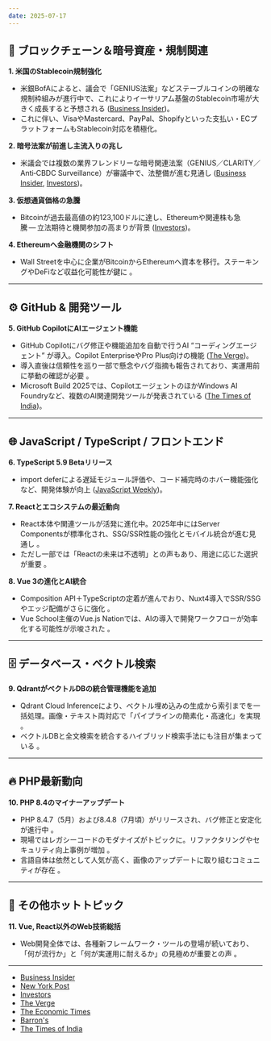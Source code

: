 ```yaml
---
date: 2025-07-17
---
```


## 🧩 ブロックチェーン＆暗号資産・規制関連

**1. 米国のStablecoin規制強化**

* 米銀BofAによると、議会で「GENIUS法案」などステーブルコインの明確な規制枠組みが進行中で、これによりイーサリアム基盤のStablecoin市場が大きく成長すると予想される ([Business Insider][1])。
* これに伴い、VisaやMastercard、PayPal、Shopifyといった支払い・ECプラットフォームもStablecoin対応を積極化。

**2. 暗号法案が前進し主流入りの兆し**

* 米議会では複数の業界フレンドリーな暗号関連法案（GENIUS／CLARITY／Anti‑CBDC Surveillance）が審議中で、法整備が進む見通し ([Business Insider][1], [Investors][2])。

**3. 仮想通貨価格の急騰**

* Bitcoinが過去最高値の約123,100ドルに達し、Ethereumや関連株も急騰 — 立法期待と機関参加の高まりが背景 ([Investors][2])。

**4. Ethereumへ金融機関のシフト**

* Wall Streetを中心に企業がBitcoinからEthereumへ資本を移行。ステーキングやDeFiなど収益化可能性が鍵に 。

---

## ⚙️ GitHub & 開発ツール

**5. GitHub CopilotにAIエージェント機能**

* GitHub Copilotにバグ修正や機能追加を自動で行うAI “コーディングエージェント” が導入。Copilot EnterpriseやPro Plus向けの機能 ([The Verge][3])。
* 導入直後は信頼性を巡り一部で懸念やバグ指摘も報告されており、実運用前に挙動の確認が必要 。
* Microsoft Build 2025では、CopilotエージェントのほかWindows AI Foundryなど、複数のAI関連開発ツールが発表されている ([The Times of India][4])。

---

## 🌐 JavaScript / TypeScript / フロントエンド

**6. TypeScript 5.9 Betaリリース**

* import deferによる遅延モジュール評価や、コード補完時のホバー機能強化など、開発体験が向上 ([JavaScript Weekly][5])。

**7. Reactとエコシステムの最近動向**

* React本体や関連ツールが活発に進化中。2025年中にはServer Componentsが標準化され、SSG/SSR性能の強化とモバイル統合が進む見通し 。
* ただし一部では「Reactの未来は不透明」との声もあり、用途に応じた選択が重要 。

**8. Vue 3の進化とAI統合**

* Composition API＋TypeScriptの定着が進んでおり、Nuxt4導入でSSR/SSGやエッジ配備がさらに強化 。
* Vue School主催のVue.js Nationでは、AIの導入で開発ワークフローが効率化する可能性が示唆された 。

---

## 🗄️ データベース・ベクトル検索

**9. QdrantがベクトルDBの統合管理機能を追加**

* Qdrant Cloud Inferenceにより、ベクトル埋め込みの生成から索引までを一括処理。画像・テキスト両対応で「パイプラインの簡素化・高速化」を実現 。
* ベクトルDBと全文検索を統合するハイブリッド検索手法にも注目が集まっている 。

---

## 🔥 PHP最新動向

**10. PHP 8.4のマイナーアップデート**

* PHP 8.4.7（5月）および8.4.8（7月頃）がリリースされ、バグ修正と安定化が進行中 。
* 現場ではレガシーコードのモダナイズがトピックに。リファクタリングやセキュリティ向上事例が増加 。
* 言語自体は依然として人気が高く、画像のアップデートに取り組むコミュニティが存在 。

---

## 🔧 その他ホットトピック

**11. Vue, React以外のWeb技術総括**

* Web開発全体では、各種新フレームワーク・ツールの登場が続いており、「何が流行か」と「何が実運用に耐えるか」の見極めが重要との声 。

---

* [Business Insider](https://www.businessinsider.com/stablecois-genius-act-crypto-week-ethereum-bitcoin-payments-bofa-2025-7?utm_source=chatgpt.com)
* [New York Post](https://nypost.com/2025/07/11/business/wall-street-is-using-its-bitcoin-playbook-to-bet-on-ethereum/?utm_source=chatgpt.com)
* [Investors](https://www.investors.com/news/bitcoin-record-high-12000-crypto-week-genius-act-clarity-act-anti-cbdc/?utm_source=chatgpt.com)
* [The Verge](https://www.theverge.com/news/669339/github-ai-coding-agent-fix-bugs?utm_source=chatgpt.com)
* [The Economic Times](https://economictimes.indiatimes.com/tech/artificial-intelligence/github-launches-new-ai-coding-agent-that-fixes-bugs/articleshow/121283818.cms?utm_source=chatgpt.com)
* [Barron's](https://www.barrons.com/articles/microsoft-ai-agent-github-coding-errors-8707c1f8?utm_source=chatgpt.com)
* [The Times of India](https://timesofindia.indiatimes.com/technology/tech-news/microsoft-build-2025-from-copilot-to-windows-upgrades-everything-that-microsoft-announced-at-its-biggest-developer-event-of-the-year/articleshow/121285513.cms?utm_source=chatgpt.com)

[1]: https://www.businessinsider.com/stablecois-genius-act-crypto-week-ethereum-bitcoin-payments-bofa-2025-7?utm_source=chatgpt.com "These 4 areas of the market are set to get a boost from the stablecoin boom, BofA says"
[2]: https://www.investors.com/news/bitcoin-record-high-12000-crypto-week-genius-act-clarity-act-anti-cbdc/?utm_source=chatgpt.com "Bitcoin Pegs Record; ETFs, Miners Breaking Out On Crypto Week Legislation Blitz"
[3]: https://www.theverge.com/news/669339/github-ai-coding-agent-fix-bugs?utm_source=chatgpt.com "GitHub's new AI coding agent can fix bugs for you"
[4]: https://timesofindia.indiatimes.com/technology/tech-news/microsoft-build-2025-from-copilot-to-windows-upgrades-everything-that-microsoft-announced-at-its-biggest-developer-event-of-the-year/articleshow/121285513.cms?utm_source=chatgpt.com "Microsoft Build 2025: From Copilot to Windows upgrades, everything that Microsoft announced at its biggest developer event of the year"
[5]: https://javascriptweekly.com/latest?utm_source=chatgpt.com "JavaScript Weekly Issue 744: July 11, 2025"
